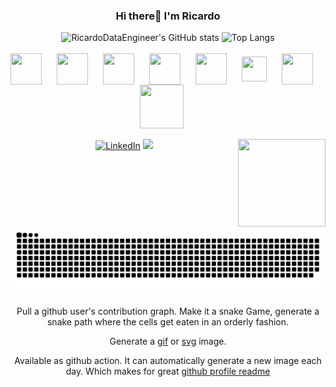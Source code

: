 <div style="text-align: center;">
    <h3>Hi there👋 I'm Ricardo</h3>

<!-- GitStatus/TopLangs -->

<img height="240em" src="https://github-readme-stats.vercel.app/api?username=RicardoDataEngineer&show_icons=true&theme=radical" alt="RicardoDataEngineer's GitHub stats" />
<img height="240em" src="https://github-readme-stats.vercel.app/api/top-langs/?username=anuraghazra&theme=radical" alt="Top Langs" />

<div style="display: inline_block" align="center"><br>
        <img align="center" src="https://cdn.jsdelivr.net/gh/devicons/devicon@latest/icons/python/python-original.svg" height="50" width="50" style="margin-right: 20px;"/>
        <img align="center"src="https://cdn.jsdelivr.net/gh/devicons/devicon@latest/icons/java/java-original.svg" height="50" width="50" style="margin-right: 20px;" />
        <img align="center"src="https://cdn.jsdelivr.net/gh/devicons/devicon@latest/icons/mysql/mysql-original.svg" height="50" width="50" style="margin-right: 20px;" />
        <img align="center"src="https://cdn.jsdelivr.net/gh/devicons/devicon@latest/icons/postgresql/postgresql-original.svg" height="50" width="50" style="margin-right: 20px;"/>
        <img align="center"src="https://cdn.jsdelivr.net/gh/devicons/devicon@latest/icons/apachespark/apachespark-original.svg" height="50" width="50" style="margin-right: 20px;"/>
        <img align="center"src="https://cdn.jsdelivr.net/gh/devicons/devicon@latest/icons/apacheairflow/apacheairflow-original.svg" height="40" width="40" style="margin-right: 20px;"/>
        <img align="center"src="https://cdn.jsdelivr.net/gh/devicons/devicon@latest/icons/apachekafka/apachekafka-original.svg" height="50" width="50" style="margin-right: 20px;" />
        <img align="center"src="https://cdn.jsdelivr.net/gh/devicons/devicon@latest/icons/docker/docker-original.svg" height="70" width="70" style="margin-right: 20px;"/>
        
        
</div>
<div style="display: inline_block"><br>
        <a href="https://www.linkedin.com/in/ricardo-moreira-86039276" target="_blank"><img src="https://img.shields.io/badge/LinkedIn-0077B5?style=for-the-badge&logo=linkedin&logoColor=white" alt="LinkedIn"></a>
        <a href="https://www.youtube.com/@hicardomoreira" target="_blank"><img src="https://img.shields.io/badge/YouTube-FF0000?style=for-the-badge&logo=youtube&logoColor=white"></a>
        <img align="right"src="https://media.tenor.com/Q4qyZizrNGMAAAAi/thor-love-and-thunder-marvel-studios.gif" height="140" width="140"/>
    

</div>
          <picture>
  <source
    media="(prefers-color-scheme: dark)"
    srcset="https://raw.githubusercontent.com/platane/snk/output/github-contribution-grid-snake-dark.svg"
  />
  <source
    media="(prefers-color-scheme: light)"
    srcset="https://raw.githubusercontent.com/platane/snk/output/github-contribution-grid-snake.svg"
  />
  <img
    alt="github contribution grid snake animation"
    src="https://raw.githubusercontent.com/platane/snk/output/github-contribution-grid-snake.svg"
  />
</picture>

Pull a github user's contribution graph.
Make it a snake Game, generate a snake path where the cells get eaten in an orderly fashion.

Generate a [gif](https://github.com/Platane/snk/raw/output/github-contribution-grid-snake.gif) or [svg](https://github.com/Platane/snk/raw/output/github-contribution-grid-snake.svg) image.

Available as github action. It can automatically generate a new image each day. Which makes for great [github profile readme](https://docs.github.com/en/free-pro-team@latest/github/setting-up-and-managing-your-github-profile/managing-your-profile-readme)

          
          


          

          
